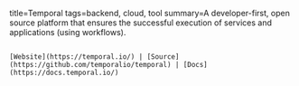 title=Temporal
tags=backend, cloud, tool
summary=A developer-first, open source platform that ensures the successful execution of services and applications (using workflows).
~~~~~~

[Website](https://temporal.io/) | [Source](https://github.com/temporalio/temporal) | [Docs](https://docs.temporal.io/)

